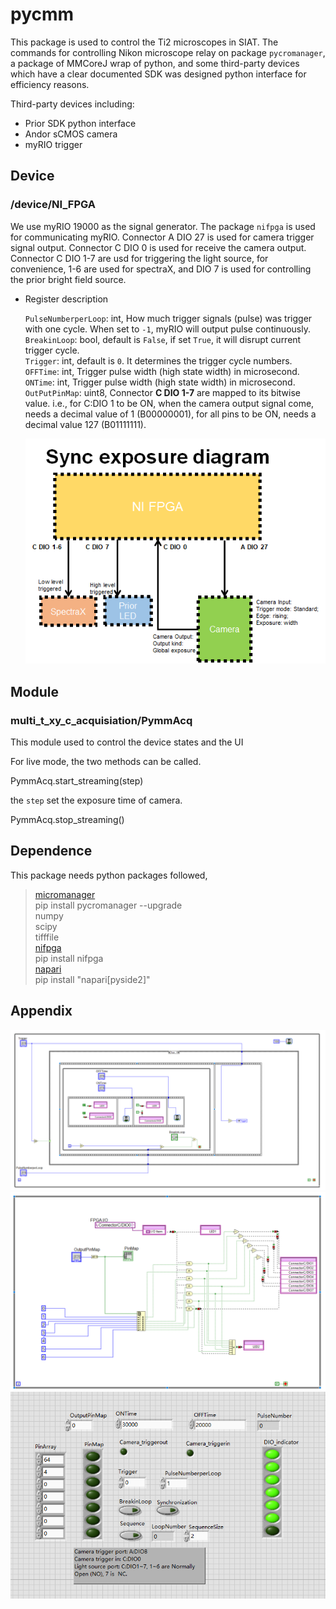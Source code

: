 # **pycmm**

This package is used to control the Ti2 microscopes in SIAT. 
The commands for controlling Nikon microscope relay on package `pycromanager`, 
a package of MMCoreJ wrap of python, and some third-party devices which 
have a clear documented SDK was designed python interface for efficiency reasons.


Third-party devices including:
* Prior SDK python interface
* Andor sCMOS camera
* myRIO trigger



## **Device**

### **/device/NI_FPGA**

We use myRIO 19000 as the signal generator. The package `nifpga` is used for communicating myRIO.
Connector A DIO 27 is used for camera trigger signal output.
Connector C DIO 0 is used for receive the camera output.
Connector C DIO 1-7 are usd for triggering the light source, for convenience, 1-6 are used for spectraX, and DIO 7 is used for controlling the prior bright field source.

- Register description

   `PulseNumberperLoop`: int, How much trigger signals (pulse) was trigger with one cycle. When set to `-1`, myRIO will output pulse continuously. \
   `BreakinLoop`: bool, default is `False`, if set `True`, it will disrupt current trigger cycle.\
   `Trigger`: int, default is `0`. It determines the trigger cycle numbers. \
   `OFFTime`: int, Trigger pulse width (high state width) in microsecond.\
   `ONTime`: int, Trigger pulse width (high state width) in microsecond.\
   `OutPutPinMap`: uint8, Connector **C DIO 1-7** are mapped to its bitwise value. i.e., for C:DIO 1 to be ON, when the camera output signal come, needs a decimal value of 1 (B00000001), for all pins to be ON, needs a decimal value 127 (B01111111).
   
   ![FPGA_sync_diagram](README.assets/image-20220619134442443.png)

## Module


###  multi_t_xy_c_acquisiation/PymmAcq

This module used to control the device states and the UI

For live mode, the two methods can be called.

PymmAcq.start_streaming(step)

the `step` set the exposure time of camera.

PymmAcq.stop_streaming()








## **Dependence**

This package needs python packages followed,
> [micromanager](https://pypi.org/project/pycromanager/) \
> pip install pycromanager --upgrade \
> numpy \
> scipy\
> tifffile\
> [nifpga](https://pypi.org/project/nifpga/) \
> pip install nifpga \
> [napari](https://napari.org/) \
> pip install "napari[pyside2]"
> 

## Appendix
   ![NIFPGA_Camera_trigger_diagram](README.assets/image-20220619132225733.png)
   ![NI_FPGA_output](README.assets/image-20220619132314051.png)
   ![NI_FPGA_UI](README.assets/image-2023-05-24-193838.png)